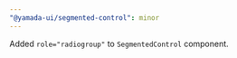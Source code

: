 ```yaml
---
"@yamada-ui/segmented-control": minor
---
```


Added `role="radiogroup"` to `SegmentedControl` component.
